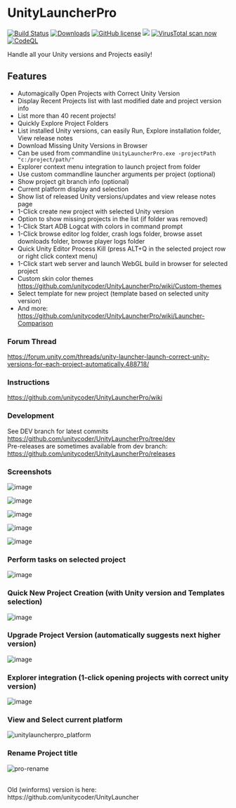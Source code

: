 # UnityLauncherPro 
[![Build Status](https://github.com/unitycoder/UnityLauncherPro/actions/workflows/main.yml/badge.svg)](https://github.com/unitycoder/UnityLauncherPro/releases/latest/download/UnityLauncherPro.zip) [![Downloads](https://img.shields.io/github/downloads/unitycoder/unitylauncherpro/total)](https://github.com/unitycoder/UnityLauncherPro/releases/latest/download/UnityLauncherPro.zip) [![GitHub license](https://img.shields.io/github/license/unitycoder/UnityLauncherPro)](https://github.com/unitycoder/UnityLauncherPro/blob/master/LICENSE) [](https://discord.gg/cXT97hU)<a href="https://discord.gg/cXT97hU"><img src="https://img.shields.io/discord/337579253866692608.svg"></a> [![VirusTotal scan now](https://img.shields.io/static/v1?label=VirusTotal&message=Scan)](https://www.virustotal.com/gui/url/e123b616cf4cbe3d3f7ba13b0d88cf5fff4638f72d5b9461088d0b11e9a41de3?nocache=1) [![CodeQL](https://github.com/unitycoder/UnityLauncherPro/actions/workflows/codeql.yml/badge.svg)](https://github.com/unitycoder/UnityLauncherPro/actions/workflows/codeql.yml)


Handle all your Unity versions and Projects easily!

## Features
- Automagically Open Projects with Correct Unity Version
- Display Recent Projects list with last modified date and project version info
- List more than 40 recent projects!
- Quickly Explore Project Folders
- List installed Unity versions, can easily Run, Explore installation folder, View release notes
- Download Missing Unity Versions in Browser
- Can be used from commandline `UnityLauncherPro.exe -projectPath "c:/project/path/"`
- Explorer context menu integration to launch project from folder
- Use custom commandline launcher arguments per project (optional)
- Show project git branch info (optional)
- Current platform display and selection
- Show list of released Unity versions/updates and view release notes page
- 1-Click create new project with selected Unity version
- Option to show missing projects in the list (if folder was removed)
- 1-Click Start ADB Logcat with colors in command prompt
- 1-Click browse editor log folder, crash logs folder, browse asset downloads folder, browse player logs folder
- Quick Unity Editor Process Kill (press ALT+Q in the selected project row or right click context menu)
- 1-Click start web server and launch WebGL build in browser for selected project
- Custom skin color themes https://github.com/unitycoder/UnityLauncherPro/wiki/Custom-themes
- Select template for new project (template based on selected unity version)
- And more: https://github.com/unitycoder/UnityLauncherPro/wiki/Launcher-Comparison

### Forum Thread
https://forum.unity.com/threads/unity-launcher-launch-correct-unity-versions-for-each-project-automatically.488718/

### Instructions
https://github.com/unitycoder/UnityLauncherPro/wiki

### Development
See DEV branch for latest commits https://github.com/unitycoder/UnityLauncherPro/tree/dev <br>
Pre-releases are sometimes available from dev branch: https://github.com/unitycoder/UnityLauncherPro/releases

### Screenshots

![image](https://user-images.githubusercontent.com/5438317/71485879-184b3a00-281c-11ea-97db-73c5dfa9bb4e.png)

![image](https://github.com/unitycoder/UnityLauncherPro/assets/5438317/21eb1fcd-3cb1-4dea-8133-9ce440de77d8)

![image](https://github.com/unitycoder/UnityLauncherPro/assets/5438317/2942c1d7-2006-4dee-8b68-e1f6f2e0fbf4)

![image](https://github.com/unitycoder/UnityLauncherPro/assets/5438317/6f8dce07-c640-42db-a1ef-d8bcc7a80cc2)

![image](https://user-images.githubusercontent.com/5438317/206923022-4b4bb8ed-0351-408f-b1d3-82bd6eefbc45.png)

### Perform tasks on selected project
![image](https://github.com/unitycoder/UnityLauncherPro/assets/5438317/a0b468ba-e3a6-420b-8155-78bc32814752)

### Quick New Project Creation (with Unity version and Templates selection)
![image](https://github.com/unitycoder/UnityLauncherPro/assets/5438317/9b34f9ba-2c91-462c-be85-9c8aeefa63a0)

### Upgrade Project Version (automatically suggests next higher version)
![image](https://github.com/unitycoder/UnityLauncherPro/assets/5438317/3cc8f8d0-861b-406a-be10-716d92b7f379)

### Explorer integration (1-click opening projects with correct unity version)
![image](https://user-images.githubusercontent.com/5438317/120883135-34900080-c5e4-11eb-80a5-ae78fe89260a.png)

### View and Select current platform
![unitylauncherpro_platform](https://user-images.githubusercontent.com/5438317/132997691-5ed50f1d-e285-4c83-b356-46c1e3f431e4.gif)

### Rename Project title
![pro-rename](https://user-images.githubusercontent.com/5438317/193453048-aa5527c6-a345-4f93-b934-f68ac2524cac.gif)

<br>
Old (winforms) version is here: https://github.com/unitycoder/UnityLauncher

